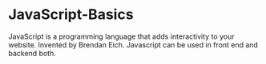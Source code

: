# JavaScript-Basics
  JavaScript is a programming language that adds interactivity to your website.
  Invented by Brendan Eich.
  Javascript can be used in front end and backend both.

